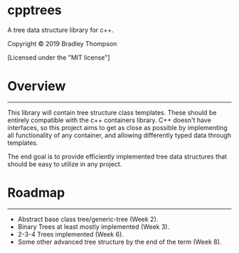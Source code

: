 cpptrees
=======
A tree data structure library for c++.

Copyright © 2019 Bradley Thompson

[Licensed under the "MIT license"]

# Overview
---
This library will contain tree structure class templates.
These should be entirely compatible with the c++ containers
library. C++ doesn't have interfaces, so this project aims
to get as close as possible by implementing all functionality
of any container, and allowing differently typed data through
templates. 

The end goal is to provide efficiently implemented tree data
structures that should be easy to utilize in any project.


# Roadmap
---
* Abstract base class tree/generic-tree (Week 2).
* Binary Trees at least mostly implemented (Week 3).
* 2-3-4 Trees implemented (Week 6).
* Some other advanced tree structure by the end of the term (Week 8).

